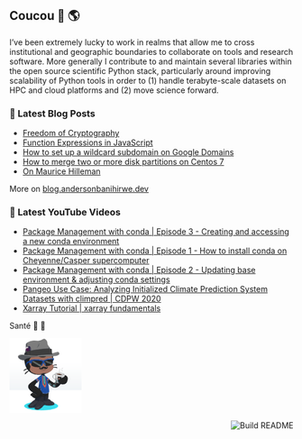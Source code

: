 ## Coucou 👋 🌎


I’ve been extremely lucky to work in realms that allow me to cross institutional and geographic boundaries to collaborate on tools and research software. More generally I contribute to and maintain several libraries within the open source scientific Python stack, particularly around improving scalability of Python tools in order to (1) handle terabyte-scale datasets on HPC and cloud platforms and (2) move science forward.

### 📝 Latest Blog Posts

<!-- BLOG-POST-LIST:START -->
- [Freedom of Cryptography](https://blog.andersonbanihirwe.dev/posts/2021/freedom-of-cryptography/)
- [Function Expressions in JavaScript](https://blog.andersonbanihirwe.dev/posts/2021/function-expressions-in-js/)
- [How to set up a wildcard subdomain on Google Domains](https://blog.andersonbanihirwe.dev/posts/2021/google-dynamic-dns-wildcard-subdomains/)
- [How to merge two or more disk partitions on Centos 7](https://blog.andersonbanihirwe.dev/posts/2021/how-to-merge-disk-partitions-on-centos/)
- [On Maurice Hilleman](https://blog.andersonbanihirwe.dev/posts/2020/maurice-hilleman/)
<!-- BLOG-POST-LIST:END -->

More on [blog.andersonbanihirwe.dev](https://blog.andersonbanihirwe.dev)

### 🎥 Latest YouTube Videos

<!-- YT-VIDEO-LIST:START -->
- [Package Management with conda | Episode 3 - Creating and accessing a new conda environment](https://www.youtube.com/watch?v=W4Jb6rY1w1w)
- [Package Management with conda | Episode 1 - How to install conda on Cheyenne/Casper supercomputer](https://www.youtube.com/watch?v=GGxUgjlmW2A)
- [Package Management with conda | Episode 2 - Updating base environment & adjusting conda settings](https://www.youtube.com/watch?v=xeuNsCKWBbM)
- [Pangeo Use Case: Analyzing Initialized Climate Prediction System Datasets with climpred | CDPW 2020](https://www.youtube.com/watch?v=SKXUBD6DGao)
- [Xarray Tutorial | xarray fundamentals](https://www.youtube.com/watch?v=a339Q5F48UQ)
<!-- YT-VIDEO-LIST:END -->

Santé 🥂 🍻

<img src="custom-octocat.png" alt="custom-octocat" width="128px" align="center" />

<a href="https://github.com/andersy005/andersy005/actions"><img src="https://github.com/andersy005/andersy005/workflows/update-readme/badge.svg" align="right" alt="Build README"></a>
